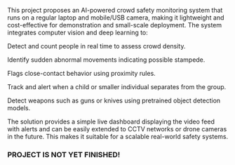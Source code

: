 This project proposes an AI-powered crowd safety monitoring system that runs on a regular laptop and mobile/USB camera, making it lightweight and cost-effective for demonstration and small-scale deployment. The system integrates computer vision and deep learning to:

Detect and count people in real time to assess crowd density.

Identify sudden abnormal movements indicating possible stampede.

Flags close-contact behavior using proximity rules.

Track and alert when a child or smaller individual separates from the group.

Detect weapons such as guns or knives using pretrained object detection models.

The solution provides a simple live dashboard displaying the video feed with alerts and can be easily extended to CCTV networks or drone cameras in the future. This makes it suitable for a scalable real-world safety systems.


### PROJECT IS NOT YET FINISHED! ###
